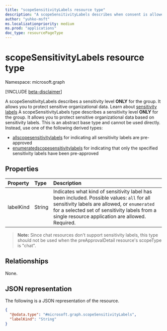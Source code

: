 ```yaml
---
title: "scopeSensitivityLabels resource type"
description: "A scopeSensitivityLabels describes when consent is allowed for what sensitivity labels are specified in the policy"
author: "yuhko-msft"
ms.localizationpriority: medium
ms.prod: "applications"
doc_type: resourcePageType
---
```


# scopeSensitivityLabels resource type

Namespace: microsoft.graph

[!INCLUDE [beta-disclaimer](../../includes/beta-disclaimer.md)]

A scopeSensitivityLabels describes a sensitivity level **ONLY** for the group. It allows you to protect sensitive organizational data. Learn about [sensitivity labels](/microsoft-365/compliance/sensitivity-labels)
A scopeSensitivityLabels type describes a sensitivity level **ONLY** for the group. It allows you to protect sensitive organizational data based on sensitivity labels. This is an abstract base type and cannot be used directly. Instead, use one of the following derived types:
* [allscopesensitivitylabels](allscopesensitivitylabels.md) for indicating all sensitivity labels are pre-approved
* [enumeratedscopesensitivitylabels](enumeratedscopesensitivitylabels.md) for indicating that only the specified sensitivity labels have been pre-approved

## Properties
|Property|Type|Description|
|:---|:---|:---|
|labelKind|String|Indicates what kind of sensitivity label has been included. Possible values: `all` for all sensitivity labels are allowed, or `enumerated` for a selected set of sensitivity labels from a single resource application are allowed.  Required.|

> **Note:** Since chat resources don't support sensitivity labels, this type should not be used when the preApprovalDetail resource's scopeType is "chat".

## Relationships
None.

## JSON representation
The following is a JSON representation of the resource.
<!-- {
  "blockType": "resource",
  "@odata.type": "microsoft.graph.scopeSensitivityLabels"
}
-->
``` json
{
  "@odata.type": "#microsoft.graph.scopeSensitivityLabels",
  "labelKind": "String"
}
```

